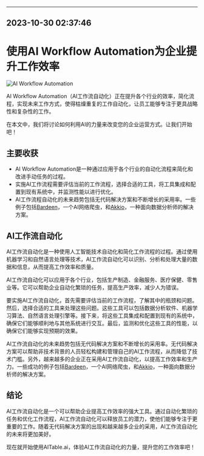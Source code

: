 

---------------------------------------------
2023-10-30 02:37:46
---------------------------------------------

# 使用AI Workflow Automation为企业提升工作效率

![AI Workflow Automation](https://images.unsplash.com/photo-1532467408667-68e82f48d34e)

AI Workflow Automation（AI工作流自动化）正在提升各个行业的效率，简化流程，实现未来工作方式，使得枯燥重复的工作自动化，让员工能够专注于更具战略性和复杂性的工作。

在本文中，我们将讨论如何利用AI的力量来改变您的企业运营方式。让我们开始吧！

## 主要收获

* AI Workflow Automation是一种通过应用于各个行业的自动化流程来简化和改进手动任务的过程。
* 实施AI工作流程需要评估当前的工作流程，选择合适的工具，将工具集成和配置到现有系统中，并监测性能以进行优化。
* AI工作流程自动化的未来趋势包括无代码解决方案和不断增长的采用率。一些例子包括[Bardeen](http://bardeen.ai)，一个AI网络爬虫，和[Akkio](http://app.akkio.com/signup)，一种面向数据分析师的解决方案。

## AI工作流自动化

AI工作流自动化是一种使用人工智能技术自动化和简化工作流程的过程。通过使用机器学习和自然语言处理等技术，AI工作流自动化可以识别、分析和处理大量的数据和信息，从而提高工作效率和质量。

AI工作流自动化可以应用于各个行业，包括生产制造、金融服务、医疗保健、零售业等。它可以帮助企业自动化繁琐的任务，提高生产效率，减少人为错误。

要实施AI工作流自动化，首先需要评估当前的工作流程，了解其中的瓶颈和问题。然后，选择合适的工具来处理这些问题。这些工具可以包括数据分析软件、机器学习算法、自然语言处理引擎等。接下来，将这些工具集成和配置到现有的系统中，确保它们能够顺利地与其他系统进行交互。最后，监测和优化这些工具的性能，以确保它们能够实现预期的效果。

AI工作流自动化的未来趋势包括无代码解决方案和不断增长的采用率。无代码解决方案可以帮助非技术背景的人员轻松构建和管理自己的AI工作流程，从而降低了技术门槛。另外，越来越多的企业正在采用AI工作流自动化，以提高工作效率和生产力。一些成功的例子包括[Bardeen](http://bardeen.ai)，一个AI网络爬虫，和[Akkio](http://app.akkio.com/signup)，一种面向数据分析师的解决方案。

## 结论

AI工作流自动化是一个可以帮助企业提高工作效率的强大工具。通过自动化繁琐的任务和优化工作流程，AI工作流自动化可以释放员工的潜力，使他们能够专注于更重要的工作。随着无代码解决方案的出现和越来越多企业的采用，AI工作流自动化的未来将更加美好。

现在就开始使用AITable.ai，体验AI工作流自动化的力量，提升您的工作效率吧！

